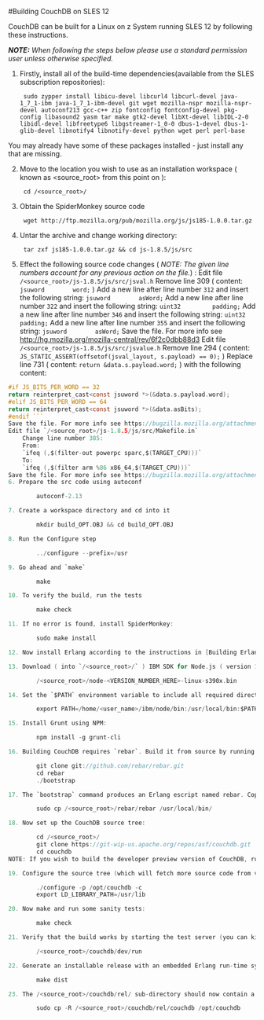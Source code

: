 #Building CouchDB on SLES 12

CouchDB can be built for a Linux on z System running SLES 12 by following these instructions.

_**NOTE:** When following the steps below please use a standard permission user unless otherwise specified._

1. Firstly, install all of the build-time dependencies(available from the SLES subscription repositories):

        sudo zypper install libicu-devel libcurl4 libcurl-devel java-1_7_1-ibm java-1_7_1-ibm-devel git wget mozilla-nspr mozilla-nspr-devel autoconf213 gcc-c++ zip fontconfig fontconfig-devel pkg-config libasound2 yasm tar make gtk2-devel libXt-devel libIDL-2-0 libidl-devel libfreetype6 libgstreamer-1_0-0 dbus-1-devel dbus-1-glib-devel libnotify4 libnotify-devel python wget perl perl-base
You may already have some of these packages installed - just install any that are missing.

2. Move to the location you wish to use as an installation workspace ( known as <source_root> from this point on ):

        cd /<source_root>/

3. Obtain the SpiderMonkey source code

        wget http://ftp.mozilla.org/pub/mozilla.org/js/js185-1.0.0.tar.gz

4. Untar the archive and change working directory:

        tar zxf js185-1.0.0.tar.gz && cd js-1.8.5/js/src

5. Effect the following source code changes ( _NOTE: The given line numbers account for any previous action on the file._) :
Edit file `/<source_root>/js-1.8.5/js/src/jsval.h`
    Remove line 309 ( content: `jsuword        word;` )
    Add a new line after line number `312` and insert the following string:
        `jsuword        asWord;`
    Add a new line after line number `322` and insert the following string:
        `uint32         padding;`
    Add a new line after line number `346` and insert the following string:
        `uint32         padding;`
    Add a new line after line number `355` and insert the following string:
        `jsuword        asWord;`
Save the file. For more info see http://hg.mozilla.org/mozilla-central/rev/6f2c0dbb88d3
Edit file `/<source_root>/js-1.8.5/js/src/jsvalue.h`
    Remove line 294 ( content: `JS_STATIC_ASSERT(offsetof(jsval_layout, s.payload) == 0);` )
    Replace line 731 ( content: `return &data.s.payload.word;` )
    with the following content:
```c
#if JS_BITS_PER_WORD == 32
return reinterpret_cast<const jsuword *>(&data.s.payload.word);
#elif JS_BITS_PER_WORD == 64
return reinterpret_cast<const jsuword *>(&data.asBits);
#endif ```
Save the file. For more info see https://bugzilla.mozilla.org/attachment.cgi?id=517107&action=diff
Edit file `/<source_root>/js-1.8.5/js/src/Makefile.in`
    Change line number 385:
    From:
    `ifeq (,$(filter-out powerpc sparc,$(TARGET_CPU)))`
    To:
    `ifeq (,$(filter arm %86 x86_64,$(TARGET_CPU)))`
Save the file. For more info see https://bugzilla.mozilla.org/attachment.cgi?id=520157&action=diff
6. Prepare the src code using autoconf

        autoconf-2.13

7. Create a workspace directory and cd into it

        mkdir build_OPT.OBJ && cd build_OPT.OBJ

8. Run the Configure step

        ../configure --prefix=/usr

9. Go ahead and `make`

        make

10. To verify the build, run the tests

        make check

11. If no error is found, install SpiderMonkey:

        sudo make install

12. Now install Erlang according to the instructions in [Building Erlang on SLES12](https://github.com/linux-on-ibm-z/docs/wiki/Building-Erlang-on-SLES12 "Building Erlang on SLES12").

13. Download ( into `/<source_root>/` ) IBM SDK for Node.js ( version 1.1 ) from developerWorks. Be sure to select the binary for "Linux on System z". Ensure the user you are logged in with has execute permissions on the downloaded binary. Run the downloaded interactive installer and specify `/home/<user_name>/ibm/node/` as the installation directory.

        /<source_root>/node-<VERSION_NUMBER_HERE>-linux-s390x.bin

14. Set the `$PATH` environment variable to include all required directories:

        export PATH=/home/<user_name>/ibm/node/bin:/usr/local/bin:$PATH

15. Install Grunt using NPM:

        npm install -g grunt-cli

16. Building CouchDB requires `rebar`. Build it from source by running:

        git clone git://github.com/rebar/rebar.git
        cd rebar
        ./bootstrap

17. The `bootstrap` command produces an Erlang escript named rebar. Copy it into a directory in your `$PATH`:

        sudo cp /<source_root>/rebar/rebar /usr/local/bin/

18. Now set up the CouchDB source tree:

        cd /<source_root>/
        git clone https://git-wip-us.apache.org/repos/asf/couchdb.git
        cd couchdb
NOTE: If you wish to build the developer preview version of CouchDB, run: git checkout developer-preview-2.0

19. Configure the source tree (which will fetch more source code from version control), then run make to build CouchDB:

        ./configure -p /opt/couchdb -c
        export LD_LIBRARY_PATH=/usr/lib

20. Now make and run some sanity tests:

        make check

21. Verify that the build works by starting the test server (you can kill it with Ctrl-C):

        /<source_root>/couchdb/dev/run

22. Generate an installable release with an embedded Erlang run-time system:

        make dist

23. The /<source_root>/couchdb/rel/ sub-directory should now contain a complete CouchDB installation. It can be installed simply by moving it into place:

        sudo cp -R /<source_root>/couchdb/rel/couchdb /opt/couchdb